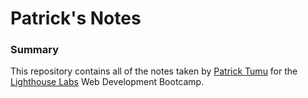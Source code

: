 # Patrick's Notes

### Summary

This repository contains all of the notes taken by [Patrick Tumu](https://github.com/pmt005) for the [Lighthouse Labs](http://www.lighthouselabs.ca) Web Development Bootcamp.